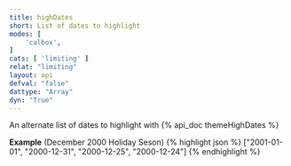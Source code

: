 ```yaml
---
title: highDates
short: List of dates to highlight
modes: [
	'calbox',
]
cats: [ 'limiting' ]
relat: "limiting"
layout: api
defval: "false"
dattype: "Array"
dyn: "True"
---
```


An alternate list of dates to highlight with {% api_doc themeHighDates %}

**Example** (December 2000 Holiday Seson)
{% highlight json %}
["2001-01-01", "2000-12-31", "2000-12-25", "2000-12-24"]
{% endhighlight %}

